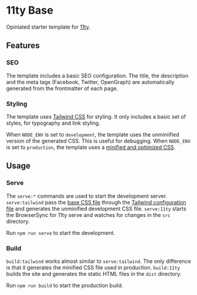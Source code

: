 # 11ty Base

Opiniated starter template for [11ty](https://11ty.dev).

## Features

### SEO

The template includes a basic SEO configuration. The title, the description and the meta tags (Facebook, Twitter, OpenGraph) are automatically generated from the frontmatter of each page.

### Styling

The template uses [Tailwind CSS](https://tailwindcss.com) for styling. It only includes a basic set of styles, for typography and link styling.

When `NODE_ENV` is set to `development`, the template uses the unminiified version of the generated CSS. This is useful for debugging. When `NODE_ENV` is set to `production`, the template uses a [minified and optimized CSS](https://11tybase.vercel.app/assets/css/style.min.css).

## Usage

### Serve

The `serve:*` commands are used to start the development server. `serve:tailwind` pass the [base CSS file](./assets/css/base.css) through the [Tailwind configuration file](./tailwind.config.js) and generates the unminified development CSS file. `serve:11ty` starts the BrowserSync for 11ty serve and watches for changes in the `src` directory.

Run `npm run serve` to start the development.

### Build

`build:tailwind` works almost similar to `serve:tailwind`. The only difference is that it generates the minified CSS file used in production. `build:11ty` builds the site and generates the static HTML files in the `dist` directory.

Run `npm run build` to start the production build.
